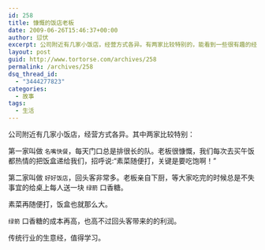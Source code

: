 ```yaml
---
id: 258
title: 慷慨的饭店老板
date: 2009-06-26T15:46:37+00:00
author: 愆伏
excerpt: 公司附近有几家小饭店，经营方式各异。有两家比较特别的，能看到一些很有趣的经营方法，值得做互联网的好好学习。
layout: post
guid: http://www.tortorse.com/archives/258
permalink: /archives/258
dsq_thread_id:
  - "3444277823"
categories:
  - 故事
tags:
  - 生活
---
```

公司附近有几家小饭店，经营方式各异。其中两家比较特别：

第一家叫做 `名嘴快餐`，每天门口总是排很长的队。老板很慷慨，我们每次去买午饭都热情的把饭盒递给我们，招呼说:“素菜随便打，关键是要吃饱啊！”

第二家叫做 `好好饭店`，回头客非常多。老板亲自下厨，等大家吃完的时候总是不失事宜的给桌上每人送一块 `绿箭` 口香糖。

素菜再随便打，饭盒也就那么大。

`绿箭` 口香糖的成本再高，也高不过回头客带来的的利润。

传统行业的生意经，值得学习。